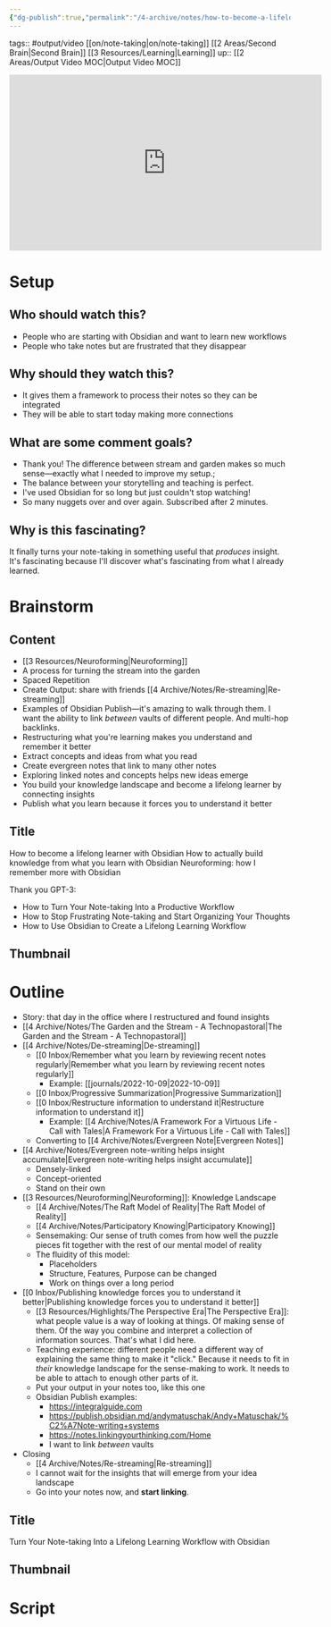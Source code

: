 ```yaml
---
{"dg-publish":true,"permalink":"/4-archive/notes/how-to-become-a-lifelong-learner-with-obsidian-obsidian-october-2022-video-script/"}
---
```


tags:: #output/video [[on/note-taking\|on/note-taking]] [[2 Areas/Second Brain\|Second Brain]] [[3 Resources/Learning\|Learning]] 
up:: [[2 Areas/Output Video MOC\|Output Video MOC]]

<iframe width="560" height="315" src="https://www.youtube.com/embed/saVMgHPTLn0" title="YouTube video player" frameborder="0" allow="accelerometer; autoplay; clipboard-write; encrypted-media; gyroscope; picture-in-picture" allowfullscreen></iframe>

# Setup
## Who should watch this?
- People who are starting with Obsidian and want to learn new workflows
- People who take notes but are frustrated that they disappear

## Why should they watch this?
- It gives them a framework to process their notes so they can be integrated
- They will be able to start today making more connections

## What are some comment goals?
- Thank you! The difference between stream and garden makes so much sense—exactly what I needed to improve my setup.;
- The balance between your storytelling and teaching is perfect.
- I've used Obsidian for so long but just couldn't stop watching!
- So many nuggets over and over again. Subscribed after 2 minutes.

## Why is this fascinating?
It finally turns your note-taking in something useful that *produces* insight.
It's fascinating because I'll discover what's fascinating from what I already learned.

# Brainstorm
## Content
- [[3 Resources/Neuroforming\|Neuroforming]]
- A process for turning the stream into the garden
- Spaced Repetition
- Create Output: share with friends [[4 Archive/Notes/Re-streaming\|Re-streaming]]
- Examples of Obsidian Publish—it's amazing to walk through them. I want the ability to link *between* vaults of different people. And multi-hop backlinks.
- Restructuring what you're learning makes you understand and remember it better
- Extract concepts and ideas from what you read
- Create evergreen notes that link to many other notes
- Exploring linked notes and concepts helps new ideas emerge 
- You build your knowledge landscape and become a lifelong learner by connecting insights
- Publish what you learn because it forces you to understand it better

## Title
How to become a lifelong learner with Obsidian
How to actually build knowledge from what you learn with Obsidian
Neuroforming: how I remember more with Obsidian

Thank you GPT-3:
- How to Turn Your Note-taking Into a Productive Workflow
- How to Stop Frustrating Note-taking and Start Organizing Your Thoughts 
- How to Use Obsidian to Create a Lifelong Learning Workflow

## Thumbnail

# Outline
- Story: that day in the office where I restructured and found insights
- [[4 Archive/Notes/The Garden and the Stream - A Technopastoral\|The Garden and the Stream - A Technopastoral]]
- [[4 Archive/Notes/De-streaming\|De-streaming]]
	- [[0 Inbox/Remember what you learn by reviewing recent notes regularly\|Remember what you learn by reviewing recent notes regularly]]
		- Example: [[journals/2022-10-09\|2022-10-09]]
	- [[0 Inbox/Progressive Summarization\|Progressive Summarization]]
	- [[0 Inbox/Restructure information to understand it\|Restructure information to understand it]]
		- Example: [[4 Archive/Notes/A Framework For a Virtuous Life - Call with Tales\|A Framework For a Virtuous Life - Call with Tales]]
	- Converting to [[4 Archive/Notes/Evergreen Note\|Evergreen Notes]]
- [[4 Archive/Notes/Evergreen note-writing helps insight accumulate\|Evergreen note-writing helps insight accumulate]]
	- Densely-linked
	- Concept-oriented
	- Stand on their own
- [[3 Resources/Neuroforming\|Neuroforming]]: Knowledge Landscape
	- [[4 Archive/Notes/The Raft Model of Reality\|The Raft Model of Reality]]
	- [[4 Archive/Notes/Participatory Knowing\|Participatory Knowing]]
	- Sensemaking: Our sense of truth comes from how well the puzzle pieces fit together with the rest of our mental model of reality
	- The fluidity of this model:
		- Placeholders
		- Structure, Features, Purpose can be changed
		- Work on things over a long period
- [[0 Inbox/Publishing knowledge forces you to understand it better\|Publishing knowledge forces you to understand it better]]
	- [[3 Resources/Highlights/The Perspective Era\|The Perspective Era]]: what people value is a way of looking at things. Of making sense of them. Of the way you combine and interpret a collection of information sources. That's what I did here.
	- Teaching experience: different people need a different way of explaining the same thing to make it "click." Because it needs to fit in *their* knowledge landscape for the sense-making to work. It needs to be able to attach to enough other parts of it.
	- Put your output in your notes too, like this one
	- Obsidian Publish examples:
		- https://integralguide.com
		- https://publish.obsidian.md/andymatuschak/Andy+Matuschak/%C2%A7Note-writing+systems
		- https://notes.linkingyourthinking.com/Home
		- I want to link *between* vaults
- Closing
	- [[4 Archive/Notes/Re-streaming\|Re-streaming]]
	- I cannot wait for the insights that will emerge from your idea landscape
	- Go into your notes now, and **start linking**.

## Title
Turn Your Note-taking Into a Lifelong Learning Workflow with Obsidian

## Thumbnail

# Script